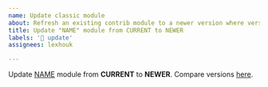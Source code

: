 ```yaml
---
name: Update classic module
about: Refresh an existing contrib module to a newer version where version names still use prefixes based on Drupal core.
title: Update "NAME" module from CURRENT to NEWER
labels: '📢 update'
assignees: lexhouk

---
```


Update [NAME](https://www.drupal.org/project/KEY) module from **CURRENT** to **NEWER**. Compare versions [here](https://git.drupalcode.org/project/KEY/-/compare/8.x-CURRENT...8.x-NEWER).
